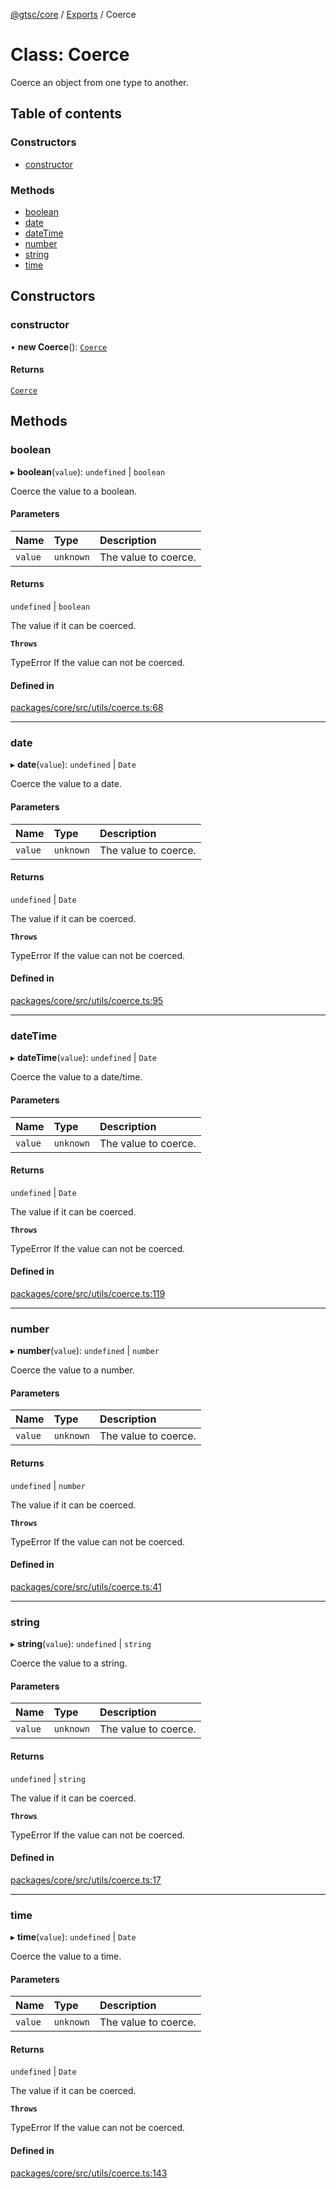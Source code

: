 [@gtsc/core](../README.md) / [Exports](../modules.md) / Coerce

# Class: Coerce

Coerce an object from one type to another.

## Table of contents

### Constructors

- [constructor](Coerce.md#constructor)

### Methods

- [boolean](Coerce.md#boolean)
- [date](Coerce.md#date)
- [dateTime](Coerce.md#datetime)
- [number](Coerce.md#number)
- [string](Coerce.md#string)
- [time](Coerce.md#time)

## Constructors

### constructor

• **new Coerce**(): [`Coerce`](Coerce.md)

#### Returns

[`Coerce`](Coerce.md)

## Methods

### boolean

▸ **boolean**(`value`): `undefined` \| `boolean`

Coerce the value to a boolean.

#### Parameters

| Name | Type | Description |
| :------ | :------ | :------ |
| `value` | `unknown` | The value to coerce. |

#### Returns

`undefined` \| `boolean`

The value if it can be coerced.

**`Throws`**

TypeError If the value can not be coerced.

#### Defined in

[packages/core/src/utils/coerce.ts:68](https://github.com/gtscio/framework/blob/ed1186b/packages/core/src/utils/coerce.ts#L68)

___

### date

▸ **date**(`value`): `undefined` \| `Date`

Coerce the value to a date.

#### Parameters

| Name | Type | Description |
| :------ | :------ | :------ |
| `value` | `unknown` | The value to coerce. |

#### Returns

`undefined` \| `Date`

The value if it can be coerced.

**`Throws`**

TypeError If the value can not be coerced.

#### Defined in

[packages/core/src/utils/coerce.ts:95](https://github.com/gtscio/framework/blob/ed1186b/packages/core/src/utils/coerce.ts#L95)

___

### dateTime

▸ **dateTime**(`value`): `undefined` \| `Date`

Coerce the value to a date/time.

#### Parameters

| Name | Type | Description |
| :------ | :------ | :------ |
| `value` | `unknown` | The value to coerce. |

#### Returns

`undefined` \| `Date`

The value if it can be coerced.

**`Throws`**

TypeError If the value can not be coerced.

#### Defined in

[packages/core/src/utils/coerce.ts:119](https://github.com/gtscio/framework/blob/ed1186b/packages/core/src/utils/coerce.ts#L119)

___

### number

▸ **number**(`value`): `undefined` \| `number`

Coerce the value to a number.

#### Parameters

| Name | Type | Description |
| :------ | :------ | :------ |
| `value` | `unknown` | The value to coerce. |

#### Returns

`undefined` \| `number`

The value if it can be coerced.

**`Throws`**

TypeError If the value can not be coerced.

#### Defined in

[packages/core/src/utils/coerce.ts:41](https://github.com/gtscio/framework/blob/ed1186b/packages/core/src/utils/coerce.ts#L41)

___

### string

▸ **string**(`value`): `undefined` \| `string`

Coerce the value to a string.

#### Parameters

| Name | Type | Description |
| :------ | :------ | :------ |
| `value` | `unknown` | The value to coerce. |

#### Returns

`undefined` \| `string`

The value if it can be coerced.

**`Throws`**

TypeError If the value can not be coerced.

#### Defined in

[packages/core/src/utils/coerce.ts:17](https://github.com/gtscio/framework/blob/ed1186b/packages/core/src/utils/coerce.ts#L17)

___

### time

▸ **time**(`value`): `undefined` \| `Date`

Coerce the value to a time.

#### Parameters

| Name | Type | Description |
| :------ | :------ | :------ |
| `value` | `unknown` | The value to coerce. |

#### Returns

`undefined` \| `Date`

The value if it can be coerced.

**`Throws`**

TypeError If the value can not be coerced.

#### Defined in

[packages/core/src/utils/coerce.ts:143](https://github.com/gtscio/framework/blob/ed1186b/packages/core/src/utils/coerce.ts#L143)

